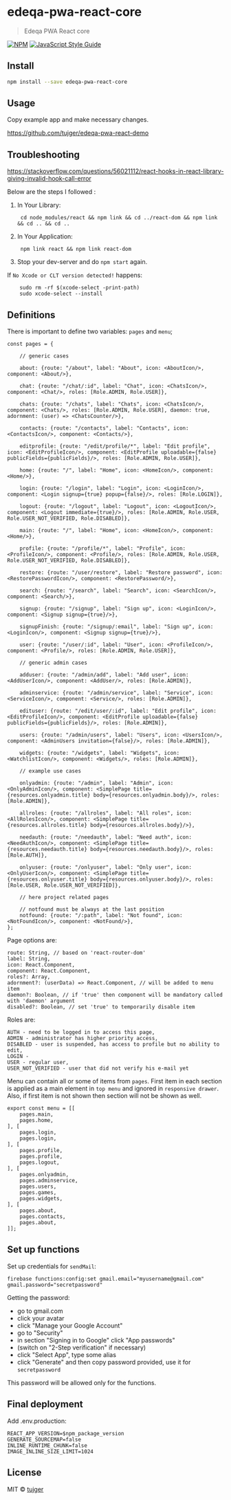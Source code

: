 # edeqa-pwa-react-core

> Edeqa PWA React core

[![NPM](https://img.shields.io/npm/v/edeqa-pwa-react-core.svg)](https://www.npmjs.com/package/edeqa-pwa-react-core) [![JavaScript Style Guide](https://img.shields.io/badge/code_style-standard-brightgreen.svg)](https://standardjs.com)

## Install

```bash
npm install --save edeqa-pwa-react-core
```

## Usage

Copy example app and make necessary changes.

https://github.com/tujger/edeqa-pwa-react-demo

## Troubleshooting

https://stackoverflow.com/questions/56021112/react-hooks-in-react-library-giving-invalid-hook-call-error


Below are the steps I followed :
1. In Your Library:

        cd node_modules/react && npm link && cd ../react-dom && npm link && cd .. && cd ..

2. In Your Application:

        npm link react && npm link react-dom

3. Stop your dev-server and do `npm start` again.


If `No Xcode or CLT version detected!` happens:

        sudo rm -rf $(xcode-select -print-path)
        sudo xcode-select --install


## Definitions

There is important to define two variables: `pages` and `menu`;

    const pages = {

        // generic cases

        about: {route: "/about", label: "About", icon: <AboutIcon/>, component: <About/>},

        chat: {route: "/chat/:id", label: "Chat", icon: <ChatsIcon/>, component: <Chat/>, roles: [Role.ADMIN, Role.USER]},

        chats: {route: "/chats", label: "Chats", icon: <ChatsIcon/>, component: <Chats/>, roles: [Role.ADMIN, Role.USER], daemon: true, adornment: (user) => <ChatsCounter/>},

        contacts: {route: "/contacts", label: "Contacts", icon: <ContactsIcon/>, component: <Contacts/>},

        editprofile: {route: "/edit/profile/*", label: "Edit profile", icon: <EditProfileIcon/>, component: <EditProfile uploadable={false} publicFields={publicFields}/>, roles: [Role.ADMIN, Role.USER]},

        home: {route: "/", label: "Home", icon: <HomeIcon/>, component: <Home/>},

        login: {route: "/login", label: "Login", icon: <LoginIcon/>, component: <Login signup={true} popup={false}/>, roles: [Role.LOGIN]},

        logout: {route: "/logout", label: "Logout", icon: <LogoutIcon/>, component: <Logout immediate={true}/>, roles: [Role.ADMIN, Role.USER, Role.USER_NOT_VERIFIED, Role.DISABLED]},

        main: {route: "/", label: "Home", icon: <HomeIcon/>, component: <Home/>},

        profile: {route: "/profile/*", label: "Profile", icon: <ProfileIcon/>, component: <Profile/>, roles: [Role.ADMIN, Role.USER, Role.USER_NOT_VERIFIED, Role.DISABLED]},

        restore: {route: "/user/restore", label: "Restore password", icon: <RestorePasswordIcon/>, component: <RestorePassword/>},

        search: {route: "/search", label: "Search", icon: <SearchIcon/>, component: <Search/>},

        signup: {route: "/signup", label: "Sign up", icon: <LoginIcon/>, component: <Signup signup={true}/>},

        signupFinish: {route: "/signup/:email", label: "Sign up", icon: <LoginIcon/>, component: <Signup signup={true}/>},

        user: {route: "/user/:id", label: "User", icon: <ProfileIcon/>, component: <Profile/>, roles: [Role.ADMIN, Role.USER]},

        // generic admin cases

        adduser: {route: "/admin/add", label: "Add user", icon: <AddUserIcon/>, component: <AddUser/>, roles: [Role.ADMIN]},

        adminservice: {route: "/admin/service", label: "Service", icon: <ServiceIcon/>, component: <Service/>, roles: [Role.ADMIN]},

        edituser: {route: "/edit/user/:id", label: "Edit profile", icon: <EditProfileIcon/>, component: <EditProfile uploadable={false} publicFields={publicFields}/>, roles: [Role.ADMIN]},

        users: {route: "/admin/users", label: "Users", icon: <UsersIcon/>, component: <AdminUsers invitation={false}/>, roles: [Role.ADMIN]},

        widgets: {route: "/widgets", label: "Widgets", icon: <WatchlistIcon/>, component: <Widgets/>, roles: [Role.ADMIN]},

        // example use cases

        onlyadmin: {route: "/admin", label: "Admin", icon: <OnlyAdminIcon/>, component: <SimplePage title={resources.onlyadmin.title} body={resources.onlyadmin.body}/>, roles: [Role.ADMIN]},

        allroles: {route: "/allroles", label: "All roles", icon: <AllRolesIcon/>, component: <SimplePage title={resources.allroles.title} body={resources.allroles.body}/>},

        needauth: {route: "/needauth", label: "Need auth", icon: <NeedAuthIcon/>, component: <SimplePage title={resources.needauth.title} body={resources.needauth.body}/>, roles: [Role.AUTH]},

        onlyuser: {route: "/onlyuser", label: "Only user", icon: <OnlyUserIcon/>, component: <SimplePage title={resources.onlyuser.title} body={resources.onlyuser.body}/>, roles: [Role.USER, Role.USER_NOT_VERIFIED]},

        // here project related pages

        // notfound must be always at the last position
        notfound: {route: "/:path", label: "Not found", icon: <NotFoundIcon/>, component: <NotFound/>},
    };

Page options are:

    route: String, // based on 'react-router-dom'
    label: String,
    icon: React.Component,
    component: React.Component,
    roles?: Array,
    adornment?: (userData) => React.Component, // will be added to menu item
    daemon?: Boolean, // if 'true' then component will be mandatory called with 'daemon' argument
    disabled?: Boolean, // set 'true' to temporarily disable item

Roles are:

    AUTH - need to be logged in to access this page,
    ADMIN - administrator has higher priority access,
    DISABLED - user is suspended, has access to profile but no ability to edit,
    LOGIN -
    USER - regular user,
    USER_NOT_VERIFIED - user that did not verify his e-mail yet

Menu can contain all or some of items from `pages`. First item in each section is applied as a main element in `top menu` and ignored in `responsive drawer`. Also, if first item is not shown then section will not be shown as well.

    export const menu = [[
        pages.main,
        pages.home,
    ], [
        pages.login,
        pages.login,
    ], [
        pages.profile,
        pages.profile,
        pages.logout,
    ], [
        pages.onlyadmin,
        pages.adminservice,
        pages.users,
        pages.games,
        pages.widgets,
    ], [
        pages.about,
        pages.contacts,
        pages.about,
    ]];

## Set up functions

Set up credentials for `sendMail`:

    firebase functions:config:set gmail.email="myusername@gmail.com" gmail.password="secretpassword"

Getting the password:

* go to gmail.com
* click your avatar
* click "Manage your Google Account"
* go to "Security"
* in section "Signing in to Google" click "App passwords"
* (switch on "2-Step verification" if necessary)
* click "Select App", type some alias
* click "Generate" and then copy password provided, use it for `secretpassword`

This password will be allowed only for the functions.

## Final deployment

Add .env.production:

    REACT_APP_VERSION=$npm_package_version
    GENERATE_SOURCEMAP=false
    INLINE_RUNTIME_CHUNK=false
    IMAGE_INLINE_SIZE_LIMIT=1024


## License


MIT © [tujger](https://github.com/tujger)
